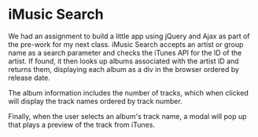 # iMusic Search

We had an assignment to build a little app using jQuery and Ajax as part of the pre-work for my next class. iMusic Search accepts an artist or group name as a search parameter and checks the iTunes API for the ID of the artist. If found, it then looks up albums associated with the artist ID and returns them, displaying each album as a div in the browser ordered by release date.

The album information includes the number of tracks, which when clicked will display the track names ordered by track number.

Finally, when the user selects an album's track name, a modal will pop up that plays a preview of the track from iTunes.
